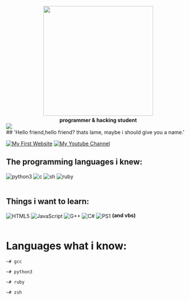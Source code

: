 <div id="header" align="center">
  <img src="https://i.giphy.com/media/v1.Y2lkPTc5MGI3NjExbHA0cHJwc2xhdGQ5cXU5YTVvdDhzY2xiNnd3ZnBraG9oNnk0bWUxZCZlcD12MV9pbnRlcm5hbF9naWZfYnlfaWQmY3Q9Zw/UqxVRm1IaaIGk/giphy.gif" width="300"/>
  <b><br>programmer & hacking student</br></b>
</div>
<div>
  <img align="center" src="https://github-readme-stats.vercel.app/api/top-langs/?username=w3irdguy&theme=blue-green0"/>
</div>
## 'Hello friend,hello friend? thats lame, maybe i should give you a name.'

[![My First Website](https://img.shields.io/website?label=SiteFakeDeJogos&style=for-the-badge&url=https://w3irdguy.github.io/loop.github.io)](https://w3irdguy.github.io/loop.github.io)
[![My Youtube Channel](https://img.shields.io/badge/YouTube-FF0000?style=for-the-badge&logo=youtube&logoColor=white)](https://youtube.com/c/zantythelast)

## The programming languages i knew:

<div style="display: inline_block">
  <img align="center" alt="python3" src="https://img.shields.io/badge/Python-14354C?style=for-the-badge&logo=python&logoColor=white"/>
  <img align="center" alt="c" src="https://img.shields.io/badge/C-00599C?style=for-the-badge&logo=c&logoColor=white" />
  <img align="center" alt="sh" src="https://img.shields.io/badge/Shell_Script-121011?style=for-the-badge&logo=gnu-bash&logoColor=white" />
  <img align="center" alt="ruby" src="https://img.shields.io/badge/Ruby-CC342D?style=for-the-badge&logo=ruby&logoColor=white" />
</div><br/>

## Things i want to learn:

<div style="display: inline_block">
  <img align="center" alt="HTML5" src="https://img.shields.io/badge/HTML5-E34F26?style=for-the-badge&logo=html5&logoColor=white"/>
  <img align="center" alt="JavaScript" src="https://img.shields.io/badge/JavaScript-323330?style=for-the-badge&logo=javascript&logoColor=F7DF1E" />
  <img align="center" alt="G++" src="https://img.shields.io/badge/C%2B%2B-00599C?style=for-the-badge&logo=c%2B%2B&logoColor=white" />
  <img align="center" alt="C#" src="https://img.shields.io/badge/C%23-239120?style=for-the-badge&logo=c-sharp&logoColor=white" />
  <img align="center" alt="PS1" src="https://img.shields.io/badge/Powershell-2CA5E0?style=for-the-badge&logo=powershell&logoColor=white"/>
  <b>(and vbs)</b>
</div><br/>

# Languages what i know: 

```console
~# gcc

~# python3 

~# ruby

~# zsh
```
